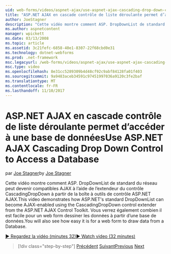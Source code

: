 ```yaml
---
uid: web-forms/videos/aspnet-ajax/use-aspnet-ajax-cascading-drop-down-control-to-access-a-database
title: "ASP.NET AJAX en cascade contrôle de liste déroulante permet d’accéder à une base de données | Documents Microsoft"
author: JoeStagner
description: "Cette vidéo montre comment ASP. DropDownList de standard du réseau peut devenir compatibles AJAX à l’aide de l’extendeur du contrôle CascadingDropDown à partir du contrôle de code ASP.NET AJAX..."
ms.author: aspnetcontent
manager: wpickett
ms.date: 03/13/2008
ms.topic: article
ms.assetid: 3c21fefc-6858-40e1-8307-22f68cbd0e31
ms.technology: dotnet-webforms
ms.prod: .net-framework
msc.legacyurl: /web-forms/videos/aspnet-ajax/use-aspnet-ajax-cascading-drop-down-control-to-access-a-database
msc.type: video
ms.openlocfilehash: 8e31cc5289309b4d48cf92c9abf84128fa01f403
ms.sourcegitcommit: 9a9483aceb34591c97451997036a9120c3fe2baf
ms.translationtype: MT
ms.contentlocale: fr-FR
ms.lasthandoff: 11/10/2017
---
```

<a name="use-aspnet-ajax-cascading-drop-down-control-to-access-a-database"></a><span data-ttu-id="4df12-103">ASP.NET AJAX en cascade contrôle de liste déroulante permet d’accéder à une base de données</span><span class="sxs-lookup"><span data-stu-id="4df12-103">Use ASP.NET AJAX Cascading Drop Down Control to Access a Database</span></span>
====================
<span data-ttu-id="4df12-104">par [Joe Stagner](https://github.com/JoeStagner)</span><span class="sxs-lookup"><span data-stu-id="4df12-104">by [Joe Stagner](https://github.com/JoeStagner)</span></span>

<span data-ttu-id="4df12-105">Cette vidéo montre comment ASP. DropDownList de standard du réseau peut devenir compatibles AJAX à l’aide de l’extendeur du contrôle CascadingDropDown à partir de la boîte à outils de contrôle ASP.NET AJAX.</span><span class="sxs-lookup"><span data-stu-id="4df12-105">This video demonstrates how ASP.NET's standard DropDownList can become AJAX-enabled using the CascadingDropDown control extender from the ASP.NET AJAX Control Toolkit.</span></span> <span data-ttu-id="4df12-106">Vous verrez également combien il est facile pour un web form dessiner les données à partir d’une base de données.</span><span class="sxs-lookup"><span data-stu-id="4df12-106">You will also see how easy it is for a web form to draw data from a Database.</span></span>

[<span data-ttu-id="4df12-107">&#9654; Regardez la vidéo (minutes 32)</span><span class="sxs-lookup"><span data-stu-id="4df12-107">&#9654; Watch video (32 minutes)</span></span>](https://channel9.msdn.com/Blogs/ASP-NET-Site-Videos/use-aspnet-ajax-cascading-drop-down-control-to-access-a-database)

>[!div class="step-by-step"]
<span data-ttu-id="4df12-108">[Précédent](two-simple-techniques-for-triggering-updates-to-update-panels.md)
[Suivant](implement-infinite-data-patterns-in-ajax.md)</span><span class="sxs-lookup"><span data-stu-id="4df12-108">[Previous](two-simple-techniques-for-triggering-updates-to-update-panels.md)
[Next](implement-infinite-data-patterns-in-ajax.md)</span></span>
